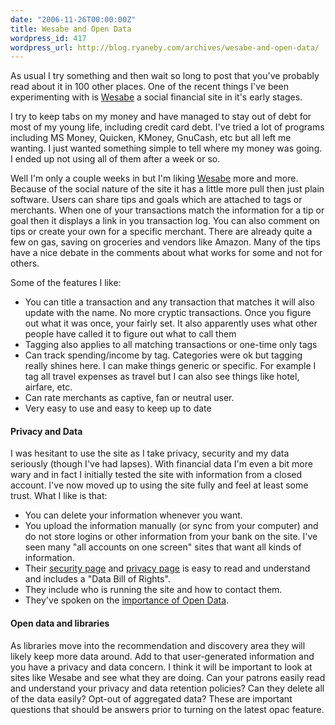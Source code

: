 ```yaml
---
date: "2006-11-26T00:00:00Z"
title: Wesabe and Open Data
wordpress_id: 417
wordpress_url: http://blog.ryaneby.com/archives/wesabe-and-open-data/
---
```

As usual I try something and then wait so long to post that you've probably read about it in 100 other places. One of the recent things I've been experimenting with is <a href="http://wesabe.com/">Wesabe</a> a social financial site in it's early stages.

I try to keep tabs on my money and have managed to stay out of debt for most of my young life, including credit card debt. I've tried a lot of programs including MS Money, Quicken, KMoney, GnuCash, etc but all left me wanting. I just wanted something simple to tell where my money was going. I ended up not using all of them after a week or so.

Well I'm only a couple weeks in but I'm liking <a href="http://wesabe.com/">Wesabe</a> more and more. Because of the social nature of the site it has a little more pull then just plain software. Users can share tips and goals which are attached to tags or merchants. When one of your transactions match the information for a tip or goal then it displays a link in you transaction log. You can also comment on tips or create your own for a specific merchant. There are already quite a few on gas, saving on groceries and vendors like Amazon. Many of the tips have a nice debate in the comments about what works for some and not for others.

Some of the features I like:

<ul>
<li>You can title a transaction and any transaction that matches it will also update with the name. No more cryptic transactions. Once you figure out what it was once, your fairly set. It also apparently uses what other people have called it to figure out what to call them</li>
<li>Tagging also applies to all matching transactions or one-time only tags</li>
<li>Can track spending/income by tag. Categories were ok but tagging really shines here. I can make things generic or specific. For example I tag all travel expenses as travel but I can also see things like hotel, airfare, etc.</li>
<li>Can rate merchants as captive, fan or neutral user.</li>
<li>Very easy to use and easy to keep up to date</li>
</ul>

<h4>Privacy and Data</h4>

I was hesitant to use the site as I take privacy, security and my data seriously (though I've had lapses). With financial data I'm even a bit more wary and in fact I initially tested the site with information from a closed account. I've now moved up to using the site fully and feel at least some trust. What I like is that:

<ul>
<li>You can delete your information whenever you want.</li>
<li>You upload the information manually (or sync from your computer) and do not store logins or other information from your bank on the site. I've seen many "all accounts on one screen" sites that want all kinds of information.</li> 
<li>Their <a href="http://www.wesabe.com/page/security">security page</a> and <a href="http://www.wesabe.com/page/privacy">privacy page</a> is easy to read and understand and includes a "Data Bill of Rights".</li>
<li>They include who is running the site and how to contact them.</li>
<li>They've spoken on the <a href="http://blog.wesabe.com/index.php/2006/11/10/open-data-at-web-20-and-our-data-bill-of-rights/">importance of Open Data</a>.</li>
</ul>

<h4>Open data and libraries</h4>

As libraries move into the recommendation and discovery area they will likely keep more data around. Add to that user-generated information and you have a privacy and data concern. I think it will be important to look at sites like Wesabe and see what they are doing.  Can your patrons easily read and understand your privacy and data retention policies? Can they delete all of the data easily? Opt-out of aggregated data? These are important questions that should be answers prior to turning on the latest opac feature.
